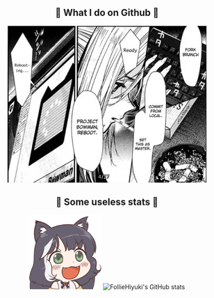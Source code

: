 <h2 align="center">🐋 What I do on Github 🐋</h2>

<p align="center">
  <img height="360" src="images/git_anime.png" alt="git in anime"/>
</p>

<h2 align="center">🐬 Some useless stats 🐬</h2>

<p align="center">
  <img height="170" src="images/kyawoo.png" alt="kyawoo"/>
  <img src="https://github-readme-stats.vercel.app/api?username=FollieHiyuki&show_icons=true&hide=stars&hide_border=true&bg_color=5e81ac&icon_color=ebcb8b&title_color=ebcb8b&text_color=eceff4" alt="FollieHiyuki's GitHub stats"/>
  <!--
  <img src="https://github-readme-stats.vercel.app/api/top-langs/?username=FollieHiyuki&hide_border=true&title_color=5277c3&text_color=2e3440&layout=compact" alt="FollieHiyuki's top languages"/>
  -->
</p>
